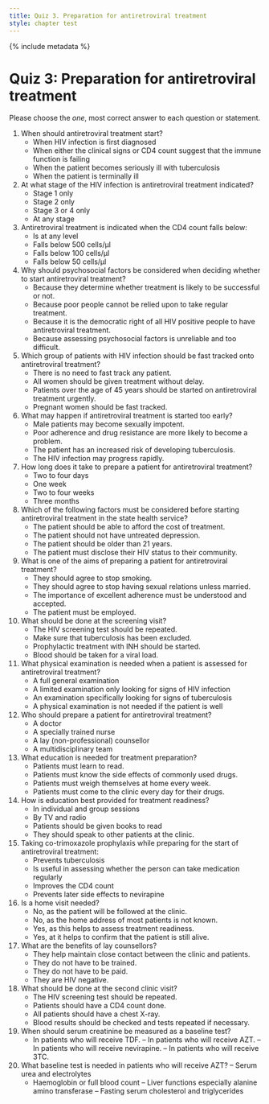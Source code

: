 ```yaml
---
title: Quiz 3. Preparation for antiretroviral treatment
style: chapter test
---
```


{% include metadata %}

# Quiz 3: Preparation for antiretroviral treatment

Please choose the *one*, most correct answer to each question or statement.

1.	When should antiretroviral treatment start?
	-	When HIV infection is first diagnosed
	+	When either the clinical signs or CD4 count suggest that the immune function is failing
	-	When the patient becomes seriously ill with tuberculosis
	-	When the patient is terminally ill
2.	At what stage of the HIV infection is antiretroviral treatment indicated?
	-	Stage 1 only
	-	Stage 2 only
	-	Stage 3 or 4 only
	+	At any stage
3.	Antiretroviral treatment is indicated when the CD4 count falls below:
	-	Is at any level
	+	Falls below 500 cells/µl
	-	Falls below 100 cells/µl
	-	Falls below 50 cells/µl
4.	Why should psychosocial factors be considered when deciding whether to start antiretroviral treatment?
	+	Because they determine whether treatment is likely to be successful or not.
	-	Because poor people cannot be relied upon to take regular treatment.
	-	Because it is the democratic right of all HIV positive people to have antiretroviral treatment.
	-	Because assessing psychosocial factors is unreliable and too difficult.
5.	Which group of patients with HIV infection should be fast tracked onto antiretroviral treatment?
	-	There is no need to fast track any patient.
	-	All women should be given treatment without delay.
	-	Patients over the age of 45 years should be started on antiretroviral treatment urgently.
	+	Pregnant women should be fast tracked.
6. What may happen if antiretroviral treatment is started too early?
	-	Male patients may become sexually impotent.
	+	Poor adherence and drug resistance are more likely to become a problem.
	-	The patient has an increased risk of developing tuberculosis.
	-	The HIV infection may progress rapidly.
7.	How long does it take to prepare a patient for antiretroviral treatment?
	-	Two to four days
	-	One week
	+	Two to four weeks
	-	Three months
8.	Which of the following factors must be considered before starting antiretroviral treatment in the state health service?
	-	The patient should be able to afford the cost of treatment.
	+	The patient should not have untreated depression.
	-	The patient should be older than 21 years.
	-	The patient must disclose their HIV status to their community.
9.	What is one of the aims of preparing a patient for antiretroviral treatment?
	-	They should agree to stop smoking.
	-	They should agree to stop having sexual relations unless married.
	+	The importance of excellent adherence must be understood and accepted.
	-	The patient must be employed.
10.	What should be done at the screening visit?
	-	The HIV screening test should be repeated.
	+	Make sure that tuberculosis has been excluded.
	-	Prophylactic treatment with INH should be started.
	-	Blood should be taken for a viral load.
11.	What physical examination is needed when a patient is assessed for antiretroviral treatment?
	+	A full general examination
	-	A limited examination only looking for signs of HIV infection
	-	An examination specifically looking for signs of tuberculosis
	-	A physical examination is not needed if the patient is well
12.	Who should prepare a patient for antiretroviral treatment?
	-	A doctor
	-	A specially trained nurse
	-	A lay (non-professional) counsellor
	+	A multidisciplinary team
13.	What education is needed for treatment preparation?
	-	Patients must learn to read.
	+	Patients must know the side effects of commonly used drugs.
	-	Patients must weigh themselves at home every week.
	-	Patients must come to the clinic every day for their drugs.
14.	How is education best provided for treatment readiness?
	+	In individual and group sessions
	-	By TV and radio
	-	Patients should be given books to read
	-	They should speak to other patients at the clinic.
15.	Taking co-trimoxazole prophylaxis while preparing for the start of antiretroviral treatment:
	-	Prevents tuberculosis
	+	Is useful in assessing whether the person can take medication regularly
	-	Improves the CD4 count
	-	Prevents later side effects to nevirapine
16.	Is a home visit needed?
	-	No, as the patient will be followed at the clinic.
	-	No, as the home address of most patients is not known.
	+	Yes, as this helps to assess treatment readiness.
	-	Yes, at it helps to confirm that the patient is still alive.
17.	What are the benefits of lay counsellors?
	+	They help maintain close contact between the clinic and patients.
	-	They do not have to be trained.
	-	They do not have to be paid.
	-	They are HIV negative.
18.	What should  be done at the second clinic visit?
	-	The HIV screening test should be repeated.
	-	Patients should have a CD4 count done.
	-	All patients should have a chest X-ray.
	+	Blood results should be checked and tests repeated if necessary.
19.	When should serum creatinine be measured as a baseline test?
    +	In patients who will receive TDF.
    –	In patients who will receive AZT.
    –	In patients who will receive nevirapine.
    –	In patients who will receive 3TC.
20.	What baseline test is needed in patients who will receive AZT?
    –	Serum urea and electrolytes
    +	Haemoglobin or full blood count
    –	Liver functions especially alanine amino transferase
    –	Fasting serum cholesterol and triglycerides
